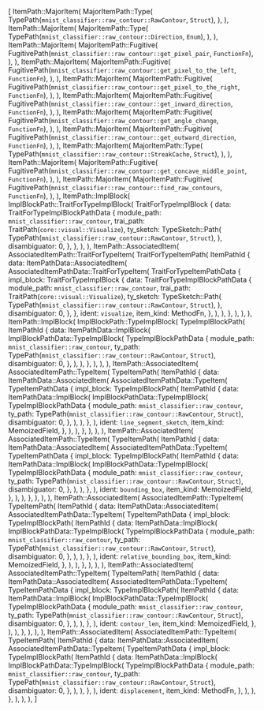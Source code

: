 [
    ItemPath::MajorItem(
        MajorItemPath::Type(
            TypePath(`mnist_classifier::raw_contour::RawContour`, `Struct`),
        ),
    ),
    ItemPath::MajorItem(
        MajorItemPath::Type(
            TypePath(`mnist_classifier::raw_contour::Direction`, `Enum`),
        ),
    ),
    ItemPath::MajorItem(
        MajorItemPath::Fugitive(
            FugitivePath(`mnist_classifier::raw_contour::get_pixel_pair`, `FunctionFn`),
        ),
    ),
    ItemPath::MajorItem(
        MajorItemPath::Fugitive(
            FugitivePath(`mnist_classifier::raw_contour::get_pixel_to_the_left`, `FunctionFn`),
        ),
    ),
    ItemPath::MajorItem(
        MajorItemPath::Fugitive(
            FugitivePath(`mnist_classifier::raw_contour::get_pixel_to_the_right`, `FunctionFn`),
        ),
    ),
    ItemPath::MajorItem(
        MajorItemPath::Fugitive(
            FugitivePath(`mnist_classifier::raw_contour::get_inward_direction`, `FunctionFn`),
        ),
    ),
    ItemPath::MajorItem(
        MajorItemPath::Fugitive(
            FugitivePath(`mnist_classifier::raw_contour::get_angle_change`, `FunctionFn`),
        ),
    ),
    ItemPath::MajorItem(
        MajorItemPath::Fugitive(
            FugitivePath(`mnist_classifier::raw_contour::get_outward_direction`, `FunctionFn`),
        ),
    ),
    ItemPath::MajorItem(
        MajorItemPath::Type(
            TypePath(`mnist_classifier::raw_contour::StreakCache`, `Struct`),
        ),
    ),
    ItemPath::MajorItem(
        MajorItemPath::Fugitive(
            FugitivePath(`mnist_classifier::raw_contour::get_concave_middle_point`, `FunctionFn`),
        ),
    ),
    ItemPath::MajorItem(
        MajorItemPath::Fugitive(
            FugitivePath(`mnist_classifier::raw_contour::find_raw_contours`, `FunctionFn`),
        ),
    ),
    ItemPath::ImplBlock(
        ImplBlockPath::TraitForTypeImplBlock(
            TraitForTypeImplBlock {
                data: TraitForTypeImplBlockPathData {
                    module_path: `mnist_classifier::raw_contour`,
                    trai_path: TraitPath(`core::visual::Visualize`),
                    ty_sketch: TypeSketch::Path(
                        TypePath(`mnist_classifier::raw_contour::RawContour`, `Struct`),
                    ),
                    disambiguator: 0,
                },
            },
        ),
    ),
    ItemPath::AssociatedItem(
        AssociatedItemPath::TraitForTypeItem(
            TraitForTypeItemPath(
                ItemPathId {
                    data: ItemPathData::AssociatedItem(
                        AssociatedItemPathData::TraitForTypeItem(
                            TraitForTypeItemPathData {
                                impl_block: TraitForTypeImplBlock {
                                    data: TraitForTypeImplBlockPathData {
                                        module_path: `mnist_classifier::raw_contour`,
                                        trai_path: TraitPath(`core::visual::Visualize`),
                                        ty_sketch: TypeSketch::Path(
                                            TypePath(`mnist_classifier::raw_contour::RawContour`, `Struct`),
                                        ),
                                        disambiguator: 0,
                                    },
                                },
                                ident: `visualize`,
                                item_kind: MethodFn,
                            },
                        ),
                    ),
                },
            ),
        ),
    ),
    ItemPath::ImplBlock(
        ImplBlockPath::TypeImplBlock(
            TypeImplBlockPath(
                ItemPathId {
                    data: ItemPathData::ImplBlock(
                        ImplBlockPathData::TypeImplBlock(
                            TypeImplBlockPathData {
                                module_path: `mnist_classifier::raw_contour`,
                                ty_path: TypePath(`mnist_classifier::raw_contour::RawContour`, `Struct`),
                                disambiguator: 0,
                            },
                        ),
                    ),
                },
            ),
        ),
    ),
    ItemPath::AssociatedItem(
        AssociatedItemPath::TypeItem(
            TypeItemPath(
                ItemPathId {
                    data: ItemPathData::AssociatedItem(
                        AssociatedItemPathData::TypeItem(
                            TypeItemPathData {
                                impl_block: TypeImplBlockPath(
                                    ItemPathId {
                                        data: ItemPathData::ImplBlock(
                                            ImplBlockPathData::TypeImplBlock(
                                                TypeImplBlockPathData {
                                                    module_path: `mnist_classifier::raw_contour`,
                                                    ty_path: TypePath(`mnist_classifier::raw_contour::RawContour`, `Struct`),
                                                    disambiguator: 0,
                                                },
                                            ),
                                        ),
                                    },
                                ),
                                ident: `line_segment_sketch`,
                                item_kind: MemoizedField,
                            },
                        ),
                    ),
                },
            ),
        ),
    ),
    ItemPath::AssociatedItem(
        AssociatedItemPath::TypeItem(
            TypeItemPath(
                ItemPathId {
                    data: ItemPathData::AssociatedItem(
                        AssociatedItemPathData::TypeItem(
                            TypeItemPathData {
                                impl_block: TypeImplBlockPath(
                                    ItemPathId {
                                        data: ItemPathData::ImplBlock(
                                            ImplBlockPathData::TypeImplBlock(
                                                TypeImplBlockPathData {
                                                    module_path: `mnist_classifier::raw_contour`,
                                                    ty_path: TypePath(`mnist_classifier::raw_contour::RawContour`, `Struct`),
                                                    disambiguator: 0,
                                                },
                                            ),
                                        ),
                                    },
                                ),
                                ident: `bounding_box`,
                                item_kind: MemoizedField,
                            },
                        ),
                    ),
                },
            ),
        ),
    ),
    ItemPath::AssociatedItem(
        AssociatedItemPath::TypeItem(
            TypeItemPath(
                ItemPathId {
                    data: ItemPathData::AssociatedItem(
                        AssociatedItemPathData::TypeItem(
                            TypeItemPathData {
                                impl_block: TypeImplBlockPath(
                                    ItemPathId {
                                        data: ItemPathData::ImplBlock(
                                            ImplBlockPathData::TypeImplBlock(
                                                TypeImplBlockPathData {
                                                    module_path: `mnist_classifier::raw_contour`,
                                                    ty_path: TypePath(`mnist_classifier::raw_contour::RawContour`, `Struct`),
                                                    disambiguator: 0,
                                                },
                                            ),
                                        ),
                                    },
                                ),
                                ident: `relative_bounding_box`,
                                item_kind: MemoizedField,
                            },
                        ),
                    ),
                },
            ),
        ),
    ),
    ItemPath::AssociatedItem(
        AssociatedItemPath::TypeItem(
            TypeItemPath(
                ItemPathId {
                    data: ItemPathData::AssociatedItem(
                        AssociatedItemPathData::TypeItem(
                            TypeItemPathData {
                                impl_block: TypeImplBlockPath(
                                    ItemPathId {
                                        data: ItemPathData::ImplBlock(
                                            ImplBlockPathData::TypeImplBlock(
                                                TypeImplBlockPathData {
                                                    module_path: `mnist_classifier::raw_contour`,
                                                    ty_path: TypePath(`mnist_classifier::raw_contour::RawContour`, `Struct`),
                                                    disambiguator: 0,
                                                },
                                            ),
                                        ),
                                    },
                                ),
                                ident: `contour_len`,
                                item_kind: MemoizedField,
                            },
                        ),
                    ),
                },
            ),
        ),
    ),
    ItemPath::AssociatedItem(
        AssociatedItemPath::TypeItem(
            TypeItemPath(
                ItemPathId {
                    data: ItemPathData::AssociatedItem(
                        AssociatedItemPathData::TypeItem(
                            TypeItemPathData {
                                impl_block: TypeImplBlockPath(
                                    ItemPathId {
                                        data: ItemPathData::ImplBlock(
                                            ImplBlockPathData::TypeImplBlock(
                                                TypeImplBlockPathData {
                                                    module_path: `mnist_classifier::raw_contour`,
                                                    ty_path: TypePath(`mnist_classifier::raw_contour::RawContour`, `Struct`),
                                                    disambiguator: 0,
                                                },
                                            ),
                                        ),
                                    },
                                ),
                                ident: `displacement`,
                                item_kind: MethodFn,
                            },
                        ),
                    ),
                },
            ),
        ),
    ),
]